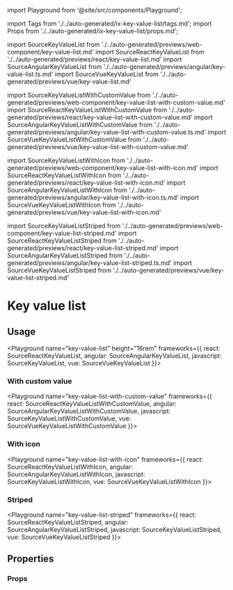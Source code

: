import Playground from '@site/src/components/Playground';

import Tags from './../auto-generated/ix-key-value-list/tags.md';
import Props from './../auto-generated/ix-key-value-list/props.md';

import SourceKeyValueList from './../auto-generated/previews/web-component/key-value-list.md'
import SourceReactKeyValueList from './../auto-generated/previews/react/key-value-list.md'
import SourceAngularKeyValueList from './../auto-generated/previews/angular/key-value-list.ts.md'
import SourceVueKeyValueList from './../auto-generated/previews/vue/key-value-list.md'

import SourceKeyValueListWithCustomValue from './../auto-generated/previews/web-component/key-value-list-with-custom-value.md'
import SourceReactKeyValueListWithCustomValue from './../auto-generated/previews/react/key-value-list-with-custom-value.md'
import SourceAngularKeyValueListWithCustomValue from './../auto-generated/previews/angular/key-value-list-with-custom-value.ts.md'
import SourceVueKeyValueListWithCustomValue from './../auto-generated/previews/vue/key-value-list-with-custom-value.md'

import SourceKeyValueListWithIcon from './../auto-generated/previews/web-component/key-value-list-with-icon.md'
import SourceReactKeyValueListWithIcon from './../auto-generated/previews/react/key-value-list-with-icon.md'
import SourceAngularKeyValueListWithIcon from './../auto-generated/previews/angular/key-value-list-with-icon.ts.md'
import SourceVueKeyValueListWithIcon from './../auto-generated/previews/vue/key-value-list-with-icon.md'

import SourceKeyValueListStriped from './../auto-generated/previews/web-component/key-value-list-striped.md'
import SourceReactKeyValueListStriped from './../auto-generated/previews/react/key-value-list-striped.md'
import SourceAngularKeyValueListStriped from './../auto-generated/previews/angular/key-value-list-striped.ts.md'
import SourceVueKeyValueListStriped from './../auto-generated/previews/vue/key-value-list-striped.md'

# Key value list

<Tags />

## Usage

<Playground
name="key-value-list" height="16rem"
frameworks={{
  react: SourceReactKeyValueList,
  angular: SourceAngularKeyValueList,
  javascript: SourceKeyValueList,
  vue: SourceVueKeyValueList
}}>
</Playground>

### With custom value

<Playground
name="key-value-list-with-custom-value"
frameworks={{
  react: SourceReactKeyValueListWithCustomValue,
  angular: SourceAngularKeyValueListWithCustomValue,
  javascript: SourceKeyValueListWithCustomValue,
  vue: SourceVueKeyValueListWithCustomValue
}}>
</Playground>

### With icon

<Playground
name="key-value-list-with-icon"
frameworks={{
  react: SourceReactKeyValueListWithIcon,
  angular: SourceAngularKeyValueListWithIcon,
  javascript: SourceKeyValueListWithIcon,
  vue: SourceVueKeyValueListWithIcon
}}>
</Playground>

### Striped

<Playground
name="key-value-list-striped"
frameworks={{
  react: SourceReactKeyValueListStriped,
  angular: SourceAngularKeyValueListStriped,
  javascript: SourceKeyValueListStriped,
  vue: SourceVueKeyValueListStriped
}}>
</Playground>

## Properties

### Props

<Props />
